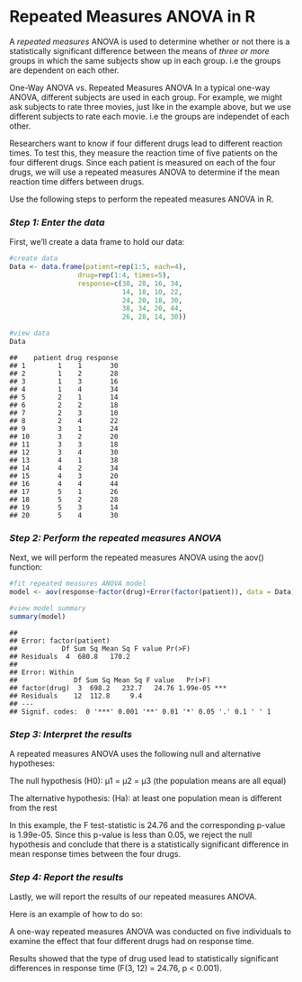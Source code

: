 Repeated Measures ANOVA in R
================

A *repeated measures* ANOVA is used to determine whether or not there is
a statistically significant difference between the means of *three or
more* groups in which the same subjects show up in each group. i.e the
groups are dependent on each other.

One-Way ANOVA vs. Repeated Measures ANOVA In a typical one-way ANOVA,
different subjects are used in each group. For example, we might ask
subjects to rate three movies, just like in the example above, but we
use different subjects to rate each movie. i.e the groups are independet
of each other.

Researchers want to know if four different drugs lead to different
reaction times. To test this, they measure the reaction time of five
patients on the four different drugs. Since each patient is measured on
each of the four drugs, we will use a repeated measures ANOVA to
determine if the mean reaction time differs between drugs.

Use the following steps to perform the repeated measures ANOVA in R.

### *Step 1: Enter the data*

First, we’ll create a data frame to hold our data:

``` r
#create data
Data <- data.frame(patient=rep(1:5, each=4),
                 drug=rep(1:4, times=5),
                 response=c(30, 28, 16, 34,
                            14, 18, 10, 22,
                            24, 20, 18, 30,
                            38, 34, 20, 44,
                            26, 28, 14, 30))

#view data
Data
```

    ##    patient drug response
    ## 1        1    1       30
    ## 2        1    2       28
    ## 3        1    3       16
    ## 4        1    4       34
    ## 5        2    1       14
    ## 6        2    2       18
    ## 7        2    3       10
    ## 8        2    4       22
    ## 9        3    1       24
    ## 10       3    2       20
    ## 11       3    3       18
    ## 12       3    4       30
    ## 13       4    1       38
    ## 14       4    2       34
    ## 15       4    3       20
    ## 16       4    4       44
    ## 17       5    1       26
    ## 18       5    2       28
    ## 19       5    3       14
    ## 20       5    4       30

### *Step 2: Perform the repeated measures ANOVA*

Next, we will perform the repeated measures ANOVA using the aov()
function:

``` r
#fit repeated measures ANOVA model
model <- aov(response~factor(drug)+Error(factor(patient)), data = Data)

#view model summary
summary(model)
```

    ## 
    ## Error: factor(patient)
    ##           Df Sum Sq Mean Sq F value Pr(>F)
    ## Residuals  4  680.8   170.2               
    ## 
    ## Error: Within
    ##              Df Sum Sq Mean Sq F value   Pr(>F)    
    ## factor(drug)  3  698.2   232.7   24.76 1.99e-05 ***
    ## Residuals    12  112.8     9.4                     
    ## ---
    ## Signif. codes:  0 '***' 0.001 '**' 0.01 '*' 0.05 '.' 0.1 ' ' 1

### *Step 3: Interpret the results*

A repeated measures ANOVA uses the following null and alternative
hypotheses:

The null hypothesis (H0): µ1 = µ2 = µ3 (the population means are all
equal)

The alternative hypothesis: (Ha): at least one population mean is
different from the rest

In this example, the F test-statistic is 24.76 and the corresponding
p-value is 1.99e-05. Since this p-value is less than 0.05, we reject the
null hypothesis and conclude that there is a statistically significant
difference in mean response times between the four drugs.

### *Step 4: Report the results*

Lastly, we will report the results of our repeated measures ANOVA.

Here is an example of how to do so:

A one-way repeated measures ANOVA was conducted on five individuals to
examine the effect that four different drugs had on response time.

Results showed that the type of drug used lead to statistically
significant differences in response time (F(3, 12) = 24.76, p \< 0.001).
